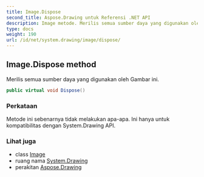 ```yaml
---
title: Image.Dispose
second_title: Aspose.Drawing untuk Referensi .NET API
description: Image metode. Merilis semua sumber daya yang digunakan oleh Gambar ini.
type: docs
weight: 190
url: /id/net/system.drawing/image/dispose/
---
```

## Image.Dispose method

Merilis semua sumber daya yang digunakan oleh Gambar ini.

```csharp
public virtual void Dispose()
```

### Perkataan

Metode ini sebenarnya tidak melakukan apa-apa. Ini hanya untuk kompatibilitas dengan System.Drawing API.

### Lihat juga

* class [Image](../)
* ruang nama [System.Drawing](../../image/)
* perakitan [Aspose.Drawing](../../../)


